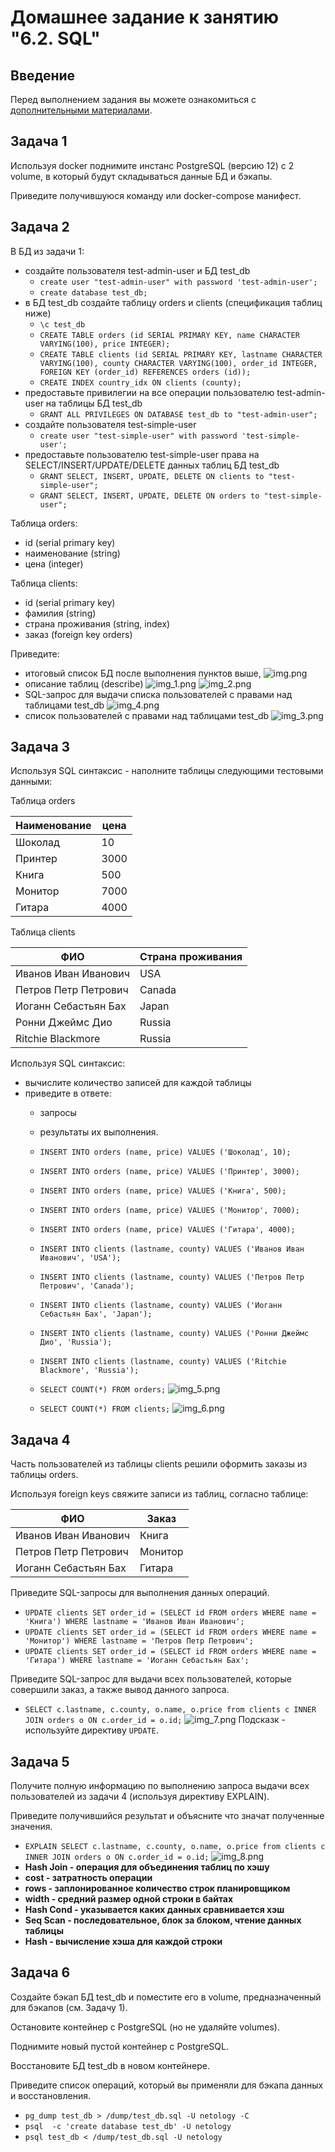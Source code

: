 # Домашнее задание к занятию "6.2. SQL"

## Введение

Перед выполнением задания вы можете ознакомиться с 
[дополнительными материалами](https://github.com/netology-code/virt-homeworks/tree/master/additional/README.md).

## Задача 1

Используя docker поднимите инстанс PostgreSQL (версию 12) c 2 volume, 
в который будут складываться данные БД и бэкапы.

Приведите получившуюся команду или docker-compose манифест.

## Задача 2

В БД из задачи 1: 
- создайте пользователя test-admin-user и БД test_db
  - `create user "test-admin-user" with password 'test-admin-user';`
  - `create database test_db;`
- в БД test_db создайте таблицу orders и clients (спeцификация таблиц ниже)
  - `\c test_db`
  - `CREATE TABLE orders (id SERIAL PRIMARY KEY, name CHARACTER VARYING(100), price INTEGER);`
  - `CREATE TABLE clients (id SERIAL PRIMARY KEY, lastname CHARACTER VARYING(100), county CHARACTER VARYING(100), order_id INTEGER, FOREIGN KEY (order_id) REFERENCES orders (id));`
  - `CREATE INDEX country_idx ON clients (county);`   
- предоставьте привилегии на все операции пользователю test-admin-user на таблицы БД test_db
  - `GRANT ALL PRIVILEGES ON DATABASE test_db to "test-admin-user";`
- создайте пользователя test-simple-user  
  - `create user "test-simple-user" with password 'test-simple-user';`
- предоставьте пользователю test-simple-user права на SELECT/INSERT/UPDATE/DELETE данных таблиц БД test_db
  - `GRANT SELECT, INSERT, UPDATE, DELETE ON clients to "test-simple-user";`
  - `GRANT SELECT, INSERT, UPDATE, DELETE ON orders to "test-simple-user";`

Таблица orders:
- id (serial primary key)
- наименование (string)
- цена (integer)

Таблица clients:
- id (serial primary key)
- фамилия (string)
- страна проживания (string, index)
- заказ (foreign key orders)

Приведите:
- итоговый список БД после выполнения пунктов выше,
  ![img.png](img.png)
- описание таблиц (describe)
  ![img_1.png](img_1.png)
  ![img_2.png](img_2.png)
- SQL-запрос для выдачи списка пользователей с правами над таблицами test_db
  ![img_4.png](img_4.png)
- список пользователей с правами над таблицами test_db
  ![img_3.png](img_3.png)

## Задача 3

Используя SQL синтаксис - наполните таблицы следующими тестовыми данными:

Таблица orders

|Наименование|цена|
|------------|----|
|Шоколад| 10 |
|Принтер| 3000 |
|Книга| 500 |
|Монитор| 7000|
|Гитара| 4000|

Таблица clients

|ФИО|Страна проживания|
|------------|----|
|Иванов Иван Иванович| USA |
|Петров Петр Петрович| Canada |
|Иоганн Себастьян Бах| Japan |
|Ронни Джеймс Дио| Russia|
|Ritchie Blackmore| Russia|

Используя SQL синтаксис:
- вычислите количество записей для каждой таблицы 
- приведите в ответе:
    - запросы 
    - результаты их выполнения.
  
  
  - `INSERT INTO orders (name, price) VALUES ('Шоколад', 10);`
  - `INSERT INTO orders (name, price) VALUES ('Принтер', 3000);`
  - `INSERT INTO orders (name, price) VALUES ('Книга', 500);`
  - `INSERT INTO orders (name, price) VALUES ('Монитор', 7000);`
  - `INSERT INTO orders (name, price) VALUES ('Гитара', 4000);`

  
  - `INSERT INTO clients (lastname, county) VALUES ('Иванов Иван Иванович', 'USA');`
  - `INSERT INTO clients (lastname, county) VALUES ('Петров Петр Петрович', 'Canada');`
  - `INSERT INTO clients (lastname, county) VALUES ('Иоганн Себастьян Бах', 'Japan');`
  - `INSERT INTO clients (lastname, county) VALUES ('Ронни Джеймс Дио', 'Russia');`
  - `INSERT INTO clients (lastname, county) VALUES ('Ritchie Blackmore', 'Russia');`


  - `SELECT COUNT(*) FROM orders;`
![img_5.png](img_5.png)
  - `SELECT COUNT(*) FROM clients;`
![img_6.png](img_6.png)
## Задача 4

Часть пользователей из таблицы clients решили оформить заказы из таблицы orders.

Используя foreign keys свяжите записи из таблиц, согласно таблице:

|ФИО|Заказ|
|------------|----|
|Иванов Иван Иванович| Книга |
|Петров Петр Петрович| Монитор |
|Иоганн Себастьян Бах| Гитара |

Приведите SQL-запросы для выполнения данных операций.
  - `UPDATE clients SET order_id = (SELECT id FROM orders WHERE name = 'Книга') WHERE lastname = 'Иванов Иван Иванович';`
  - `UPDATE clients SET order_id = (SELECT id FROM orders WHERE name = 'Монитор') WHERE lastname = 'Петров Петр Петрович';`
  - `UPDATE clients SET order_id = (SELECT id FROM orders WHERE name = 'Гитара') WHERE lastname = 'Иоганн Себастьян Бах';`

Приведите SQL-запрос для выдачи всех пользователей, которые совершили заказ, а также вывод данного запроса.
 
  - `SELECT c.lastname, c.county, o.name, o.price from clients c INNER JOIN orders o ON c.order_id = o.id;`
![img_7.png](img_7.png)
Подсказк - используйте директиву `UPDATE`.

## Задача 5

Получите полную информацию по выполнению запроса выдачи всех пользователей из задачи 4 
(используя директиву EXPLAIN).

Приведите получившийся результат и объясните что значат полученные значения.
  - `EXPLAIN SELECT c.lastname, c.county, o.name, o.price from clients c INNER JOIN orders o ON c.order_id = o.id;`
![img_8.png](img_8.png)
  - **Hash Join - операция для объединения таблиц по хэшу**
  - **cost - затратность операции**
  - **rows - заплонированное количество строк планировщиком**
  - **width - средний размер одной строки в байтах**
  - **Hash Cond - указывается каких данных сравнивается хэш**
  - **Seq Scan - последовательное, блок за блоком, чтение данных таблицы**
  - **Hash - вычисление хэша для каждой строки**
## Задача 6

Создайте бэкап БД test_db и поместите его в volume, предназначенный для бэкапов (см. Задачу 1).

Остановите контейнер с PostgreSQL (но не удаляйте volumes).

Поднимите новый пустой контейнер с PostgreSQL.

Восстановите БД test_db в новом контейнере.

Приведите список операций, который вы применяли для бэкапа данных и восстановления. 
  - `pg_dump test_db > /dump/test_db.sql -U netology -C`
  - `psql  -c 'create database test_db' -U netology`
  - `psql test_db < /dump/test_db.sql -U netology`

